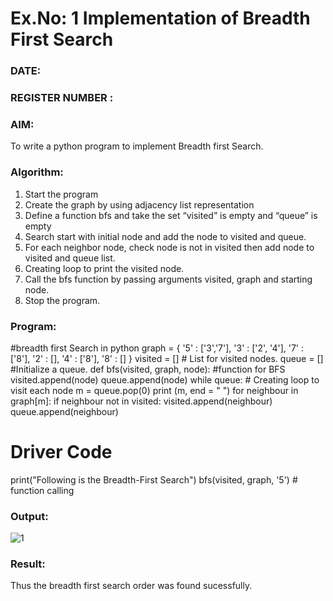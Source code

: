 # Ex.No: 1  Implementation of Breadth First Search 
### DATE:                                                                            
### REGISTER NUMBER : 
### AIM: 
To write a python program to implement Breadth first Search. 
### Algorithm:
1. Start the program
2. Create the graph by using adjacency list representation
3. Define a function bfs and take the set “visited” is empty and “queue” is empty
4. Search start with initial node and add the node to visited and queue.
5. For each neighbor node, check node is not in visited then add node to visited and queue list.
6.  Creating loop to print the visited node.
7.   Call the bfs function by passing arguments visited, graph and starting node.
8.   Stop the program.
### Program:
#breadth first Search in python 
graph = { '5' : ['3','7'], '3' : ['2', '4'], '7' : ['8'], '2' : [], '4' : ['8'], '8' : [] } 
visited = [] # List for visited nodes.
 queue = [] #Initialize a queue. 
def bfs(visited, graph, node): #function for BFS 
visited.append(node) 
queue.append(node) 
while queue: # Creating loop to visit each node 
m = queue.pop(0) 
print (m, end = " ") 
for neighbour in graph[m]: 
if neighbour not in visited: 
visited.append(neighbour) 
queue.append(neighbour) 
# Driver Code 
print("Following is the Breadth-First Search") 
bfs(visited, graph, '5') # function calling




### Output:

![1](https://github.com/Rajesh242004/AI_Lab_2023-24/assets/117814063/1e79ffc4-1d2c-4a7c-ac5e-32b7daa55489)

### Result:
Thus the breadth first search order was found sucessfully.
